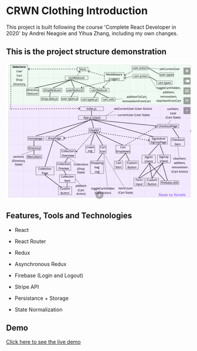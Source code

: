# CRWN Clothing Introduction
This project is built following the course 'Complete React Developer in 2020' by Andrei Neagoie and Yihua Zhang, including my own changes.

## This is the project structure demonstration
![construction](/src/assets/structure.png)

## Features, Tools and Technologies
- React

- React Router

- Redux

- Asynchronous Redux

- Firebase (Login and Logout)

- Stripe API

- Persistance + Storage

- State Normalization

## Demo
[Click here to see the live demo](https://norelle-crwn.herokuapp.com/)